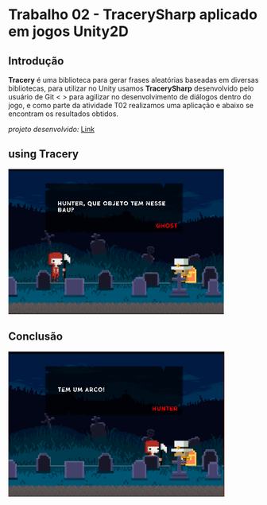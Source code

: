 # Trabalho 02 - TracerySharp aplicado em jogos Unity2D

## **Introdução**
**Tracery** é uma biblioteca para gerar frases aleatórias baseadas em diversas bibliotecas, para utilizar no Unity usamos **TracerySharp** desenvolvido pelo usuário de Git < > para agilizar no desenvolvimento de diálogos dentro do jogo, e como parte da atividade T02 realizamos uma aplicação e abaixo se encontram os resultados obtidos.

_projeto desenvolvido:_ [Link](https://github.com/Emiliandro/TE-projects/tree/master/TE02Project)

## **using Tracery**
![Resultado](TE02Screenshots/TE02.PNG "Dialogo Inicial")



## **Conclusão** 
![Aplicacao](TE02Screenshots/TE02-01.PNG "Resposta obtida")


